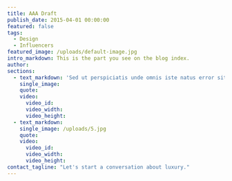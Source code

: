 ```yaml
---
title: AAA Draft
publish_date: 2015-04-01 00:00:00
featured: false
tags:
  - Design
  - Influencers
featured_image: /uploads/default-image.jpg
intro_markdown: This is the part you see on the blog index.
author:
sections:
  - text_markdown: 'Sed ut perspiciatis unde omnis iste natus error sit voluptatem accusantium doloremque laudantium, totam rem aperiam, eaque ipsa quae ab illo inventore veritatis et quasi architecto beatae vitae dicta sunt explicabo. Nemo enim ipsam voluptatem quia voluptas sit aspernatur aut odit aut fugit, sed quia consequuntur magni dolores eos qui ratione voluptatem sequi nesciunt. Neque porro quisquam est, qui dolorem ipsum quia dolor sit amet, consectetur, adipisci velit, sed quia non numquam eius modi tempora incidunt ut labore et dolore magnam aliquam quaerat voluptatem. Ut enim ad minima veniam, quis nostrum exercitationem ullam corporis suscipit laboriosam, nisi ut aliquid ex ea commodi consequatur? Quis autem vel eum iure reprehenderit qui in ea voluptate velit esse quam nihil molestiae consequatur, vel illum qui dolorem eum fugiat quo voluptas nulla pariatur.'
    single_image:
    quote:
    video:
      video_id:
      video_width:
      video_height:
  - text_markdown:
    single_image: /uploads/5.jpg
    quote:
    video:
      video_id:
      video_width:
      video_height:
contact_tagline: "Let's start a conversation about luxury."
---
```



